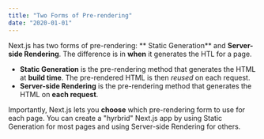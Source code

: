 ```yaml
---
title: "Two Forms of Pre-rendering"
date: "2020-01-01"
---
```


Next.js has two forms of pre-rendering: ** Static Generation** and **Server-side Rendering**. The difference is in **when** it generates the HTL for a page.

- **Static Generation** is the pre-rendering method that generates the HTML at **build time**. The pre-rendered HTML is then _reused_ on each request.
- **Server-side Rendering** is the pre-rendering method that generates the HTML on **each request**.

Importantly, Next.js lets you **choose** which pre-rendering form to use for each page. You can create a "hyrbrid" Next.js app by using Static Generation for most pages and using Server-side Rendering for others.
